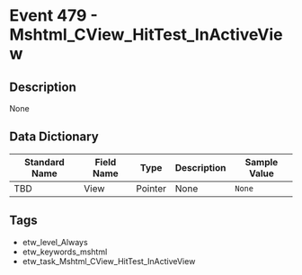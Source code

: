 # Event 479 - Mshtml_CView_HitTest_InActiveView

## Description
None

## Data Dictionary
|Standard Name|Field Name|Type|Description|Sample Value|
|---|---|---|---|---|
|TBD|View|Pointer|None|`None`|

## Tags
* etw_level_Always
* etw_keywords_mshtml
* etw_task_Mshtml_CView_HitTest_InActiveView